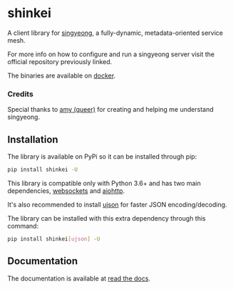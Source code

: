 # shinkei

A client library for [singyeong](https://github.com/queer/singyeong), a fully-dynamic, metadata-oriented service mesh.

For more info on how to configure and run a singyeong server visit the official repository previously linked.

The binaries are available on [docker](https://hub.docker.com/r/queer/singyeong).

### Credits

Special thanks to [amy (queer)](https://github.com/queer/) for creating and helping me understand singyeong.

## Installation

The library is available on PyPi so it can be installed through pip:

```bash
pip install shinkei -U
```

This library is compatible only with Python 3.6+ and has two main dependencies, [websockets](https://github.com/aaugustin/websockets)
and [aiohttp](https://github.com/aio-libs/aiohttp).

It's also recommended to install [ujson](https://github.com/esnme/ultrajson) for faster JSON encoding/decoding.

The library can be installed with this extra dependency through this command:

```bash
pip install shinkei[ujson] -U
```

## Documentation

The documentation is available at [read the docs](https://shinkei.rtfd.io).
